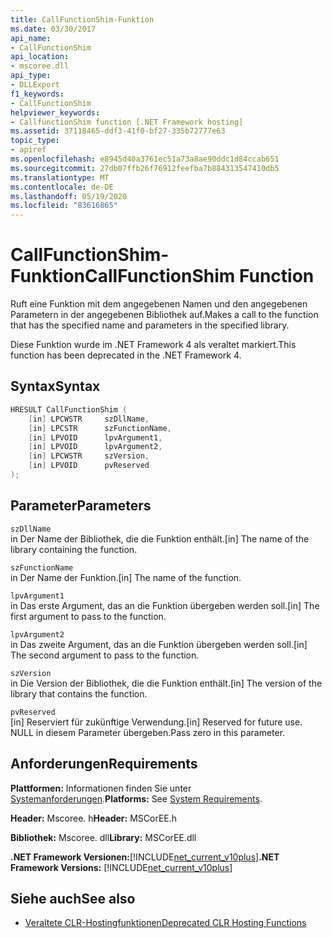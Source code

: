 ```yaml
---
title: CallFunctionShim-Funktion
ms.date: 03/30/2017
api_name:
- CallFunctionShim
api_location:
- mscoree.dll
api_type:
- DLLExport
f1_keywords:
- CallFunctionShim
helpviewer_keywords:
- CallfunctionShim function [.NET Framework hosting]
ms.assetid: 37118465-ddf3-41f0-bf27-335b72777e63
topic_type:
- apiref
ms.openlocfilehash: e8945d40a3761ec51a73a8ae90ddc1d84ccab651
ms.sourcegitcommit: 27db07ffb26f76912feefba7b884313547410db5
ms.translationtype: MT
ms.contentlocale: de-DE
ms.lasthandoff: 05/19/2020
ms.locfileid: "83616865"
---
```

# <a name="callfunctionshim-function"></a><span data-ttu-id="8ac92-102">CallFunctionShim-Funktion</span><span class="sxs-lookup"><span data-stu-id="8ac92-102">CallFunctionShim Function</span></span>
<span data-ttu-id="8ac92-103">Ruft eine Funktion mit dem angegebenen Namen und den angegebenen Parametern in der angegebenen Bibliothek auf.</span><span class="sxs-lookup"><span data-stu-id="8ac92-103">Makes a call to the function that has the specified name and parameters in the specified library.</span></span>  
  
 <span data-ttu-id="8ac92-104">Diese Funktion wurde im .NET Framework 4 als veraltet markiert.</span><span class="sxs-lookup"><span data-stu-id="8ac92-104">This function has been deprecated in the .NET Framework 4.</span></span>  
  
## <a name="syntax"></a><span data-ttu-id="8ac92-105">Syntax</span><span class="sxs-lookup"><span data-stu-id="8ac92-105">Syntax</span></span>  
  
```cpp  
HRESULT CallFunctionShim (  
    [in] LPCWSTR     szDllName,  
    [in] LPCSTR      szFunctionName,  
    [in] LPVOID      lpvArgument1,  
    [in] LPVOID      lpvArgument2,  
    [in] LPCWSTR     szVersion,  
    [in] LPVOID      pvReserved  
);  
```  
  
## <a name="parameters"></a><span data-ttu-id="8ac92-106">Parameter</span><span class="sxs-lookup"><span data-stu-id="8ac92-106">Parameters</span></span>  
 `szDllName`  
 <span data-ttu-id="8ac92-107">in Der Name der Bibliothek, die die Funktion enthält.</span><span class="sxs-lookup"><span data-stu-id="8ac92-107">[in] The name of the library containing the function.</span></span>  
  
 `szFunctionName`  
 <span data-ttu-id="8ac92-108">in Der Name der Funktion.</span><span class="sxs-lookup"><span data-stu-id="8ac92-108">[in] The name of the function.</span></span>  
  
 `lpvArgument1`  
 <span data-ttu-id="8ac92-109">in Das erste Argument, das an die Funktion übergeben werden soll.</span><span class="sxs-lookup"><span data-stu-id="8ac92-109">[in] The first argument to pass to the function.</span></span>  
  
 `lpvArgument2`  
 <span data-ttu-id="8ac92-110">in Das zweite Argument, das an die Funktion übergeben werden soll.</span><span class="sxs-lookup"><span data-stu-id="8ac92-110">[in] The second argument to pass to the function.</span></span>  
  
 `szVersion`  
 <span data-ttu-id="8ac92-111">in Die Version der Bibliothek, die die Funktion enthält.</span><span class="sxs-lookup"><span data-stu-id="8ac92-111">[in] The version of the library that contains the function.</span></span>  
  
 `pvReserved`  
 <span data-ttu-id="8ac92-112">[in] Reserviert für zukünftige Verwendung.</span><span class="sxs-lookup"><span data-stu-id="8ac92-112">[in] Reserved for future use.</span></span> <span data-ttu-id="8ac92-113">NULL in diesem Parameter übergeben.</span><span class="sxs-lookup"><span data-stu-id="8ac92-113">Pass zero in this parameter.</span></span>  
  
## <a name="requirements"></a><span data-ttu-id="8ac92-114">Anforderungen</span><span class="sxs-lookup"><span data-stu-id="8ac92-114">Requirements</span></span>  
 <span data-ttu-id="8ac92-115">**Plattformen:** Informationen finden Sie unter [Systemanforderungen](../../get-started/system-requirements.md).</span><span class="sxs-lookup"><span data-stu-id="8ac92-115">**Platforms:** See [System Requirements](../../get-started/system-requirements.md).</span></span>  
  
 <span data-ttu-id="8ac92-116">**Header:** Mscoree. h</span><span class="sxs-lookup"><span data-stu-id="8ac92-116">**Header:** MSCorEE.h</span></span>  
  
 <span data-ttu-id="8ac92-117">**Bibliothek:** Mscoree. dll</span><span class="sxs-lookup"><span data-stu-id="8ac92-117">**Library:** MSCorEE.dll</span></span>  
  
 <span data-ttu-id="8ac92-118">**.NET Framework Versionen:**[!INCLUDE[net_current_v10plus](../../../../includes/net-current-v10plus-md.md)]</span><span class="sxs-lookup"><span data-stu-id="8ac92-118">**.NET Framework Versions:** [!INCLUDE[net_current_v10plus](../../../../includes/net-current-v10plus-md.md)]</span></span>  
  
## <a name="see-also"></a><span data-ttu-id="8ac92-119">Siehe auch</span><span class="sxs-lookup"><span data-stu-id="8ac92-119">See also</span></span>

- [<span data-ttu-id="8ac92-120">Veraltete CLR-Hostingfunktionen</span><span class="sxs-lookup"><span data-stu-id="8ac92-120">Deprecated CLR Hosting Functions</span></span>](deprecated-clr-hosting-functions.md)
